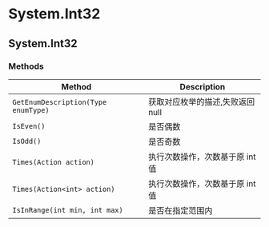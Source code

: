 # System.Int32

## System.Int32

### Methods

| Method                              | Description                      |
| ----------------------------------- | -------------------------------- |
| `GetEnumDescription(Type enumType)` | 获取对应枚举的描述,失败返回 null |
| `IsEven()`                          | 是否偶数                         |
| `IsOdd()`                           | 是否奇数                         |
| `Times(Action action)`              | 执行次数操作，次数基于原 int 值  |
| `Times(Action<int> action)`         | 执行次数操作，次数基于原 int 值  |
| `IsInRange(int min, int max)`       | 是否在指定范围内                 |
